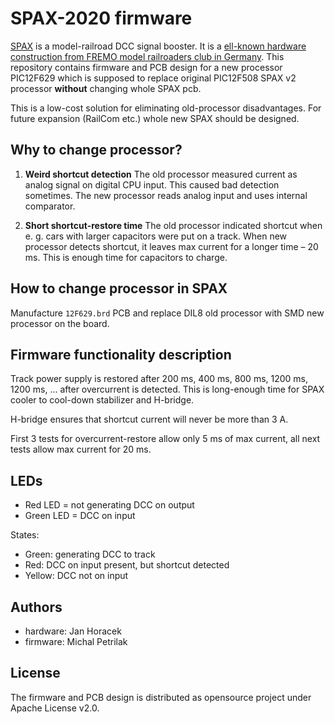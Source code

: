 # SPAX-2020 firmware

[SPAX](http://fremodcc.sourceforge.net/booster/spaxbooster/index.html)
is a model-railroad DCC signal booster. It is a [ell-known hardware
construction from FREMO model railroaders club in
Germany](http://fremodcc.sourceforge.net/booster/spaxbooster/index.html).
This repository contains firmware and PCB design for a new
processor PIC12F629 which is supposed to replace original PIC12F508 SPAX v2
processor **without** changing whole SPAX pcb.

This is a low-cost solution for eliminating old-processor disadvantages.
For future expansion (RailCom etc.) whole new SPAX should be designed.

## Why to change processor?

1. **Weird shortcut detection**
   The old processor measured current as analog signal on digital CPU input.
   This caused bad detection sometimes. The new processor reads analog input
   and uses internal comparator.

2. **Short shortcut-restore time**
   The old processor indicated shortcut when e. g. cars with larger capacitors
   were put on a track. When new processor detects shortcut, it leaves max
   current for a longer time – 20 ms. This is enough time for capacitors to
   charge.

## How to change processor in SPAX

Manufacture `12F629.brd` PCB and replace DIL8 old processor with SMD new
processor on the board.

## Firmware functionality description

Track power supply is restored after 200 ms, 400 ms, 800 ms, 1200 ms, 1200 ms,
...  after overcurrent is detected. This is long-enough time for SPAX cooler to
cool-down stabilizer and H-bridge.

H-bridge ensures that shortcut current will never be more than 3 A.

First 3 tests for overcurrent-restore allow only 5 ms of max current, all next
tests allow max current for 20 ms.

## LEDs

* Red LED = not generating DCC on output
* Green LED = DCC on input

States:

* Green: generating DCC to track
* Red: DCC on input present, but shortcut detected
* Yellow: DCC not on input

## Authors

 * hardware: Jan Horacek
 * firmware: Michal Petrilak

## License

The firmware and PCB design is distributed as opensource project under
Apache License v2.0.
